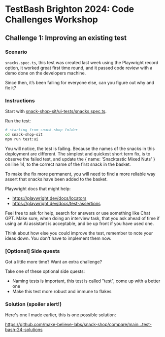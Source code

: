 # TestBash Brighton 2024: Code Challenges Workshop

## Challenge 1: Improving an existing test

### Scenario

`snacks.spec.ts`, this test was created last week using the Playwright record option, it worked great first time round, and it passed code review with a demo done on the developers machine.

Since then, it’s been failing for everyone else, can you figure out why and fix it?

### Instructions

Start with [snack-shop-sit/ui-tests/snacks.spec.ts](../../snack-shop-sit/ui-tests/snacks.spec.ts).

Run the test:

```bash
# starting from snack-shop folder
cd snack-shop-sit
npm run test:ui
```

You will notice, the test is failing. Because the names of the snacks in this deployment are different. The simplest and quickest short term fix, is to observe the failed test, and update the { name: 'Snacktastic Mixed Nuts' } on line 14, to the correct name of the first snack in the basket.

To make the fix more permanent, you will need to find a more reliable way assert that snacks have been added to the basket.

Playwright docs that might help:

- <https://playwright.dev/docs/locators>
- <https://playwright.dev/docs/test-assertions>

Feel free to ask for help, search for answers or use something like Chat GPT. Make sure, when doing an interview task, that you ask ahead of time if using an Ai assistant is acceptable, and be up front if you have used one.

Think about how else you could improve the test, remember to note your ideas down. You don't have to implement them now.

### [Optional] Side quests

Got a little more time? Want an extra challenge?

Take one of these optional side quests:

- Naming tests is important, this test is called "test", come up with a better one
- Make this test more robust and immune to flakes

### Solution (spoiler alert!)

Here's one I made earlier, this is one possible solution:

<https://github.com/make-believe-labs/snack-shop/compare/main...test-bash-24-solutions>

